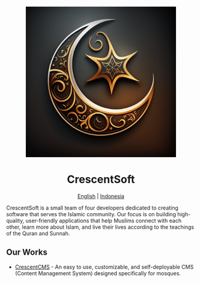 <p align="center">
    <img src="../assets/logo.png" width="400px" alt="CrescentSoft Logo">
</p>

<h1 align="center">CrescentSoft</h1>

<p align="center">
    <a href="#">English</a> |
    <a href="./README-id.md">Indonesia</a>
</p>


CrescentSoft is a small team of four developers dedicated to creating software that serves the Islamic community. Our focus is on building high-quality, user-friendly applications that help Muslims connect with each other, learn more about Islam, and live their lives according to the teachings of the Quran and Sunnah.

## Our Works

* [CrescentCMS](https://github.com/CrescentSoft/CrescentCMS) - An easy to use, customizable, and self-deployable CMS (Content Management System) designed specifically for mosques.

